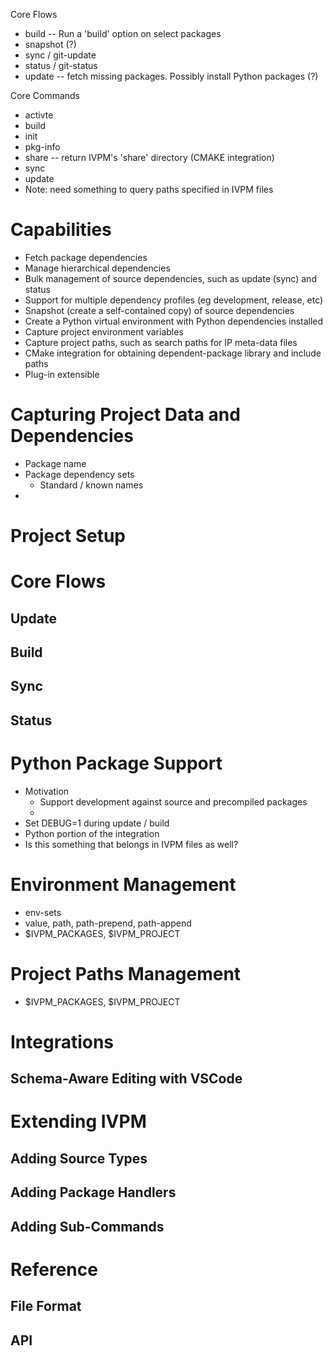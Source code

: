 

Core Flows
- build  -- Run a 'build' option on select packages
- snapshot (?)
- sync / git-update
- status / git-status
- update -- fetch missing packages. Possibly install Python packages (?)

Core Commands
- activte
- build
- init 
- pkg-info
- share -- return IVPM's 'share' directory (CMAKE integration)
- sync
- update
- Note: need something to query paths specified in IVPM files

# Capabilities
- Fetch package dependencies
- Manage hierarchical dependencies
- Bulk management of source dependencies, such as update (sync) and status
- Support for multiple dependency profiles (eg development, release, etc)
- Snapshot (create a self-contained copy) of source dependencies
- Create a Python virtual environment with Python dependencies installed
- Capture project environment variables
- Capture project paths, such as search paths for IP meta-data files
- CMake integration for obtaining dependent-package library and include paths
- Plug-in extensible

# Capturing Project Data and Dependencies
- Package name
- Package dependency sets
  - Standard / known names
-  

# Project Setup

# Core Flows
## Update
## Build
## Sync
## Status

# Python Package Support
- Motivation
  - Support development against source and precompiled packages
  - 
- Set DEBUG=1 during update / build
- Python portion of the integration
- Is this something that belongs in IVPM files as well?

# Environment Management
- env-sets
- value, path, path-prepend, path-append
- $IVPM_PACKAGES, $IVPM_PROJECT

# Project Paths Management
- $IVPM_PACKAGES, $IVPM_PROJECT

# Integrations

## Schema-Aware Editing with VSCode

# Extending IVPM

## Adding Source Types

## Adding Package Handlers

## Adding Sub-Commands

# Reference

## File Format

## API


